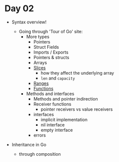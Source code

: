 # Day 02

- Syntax overview!
  - Going through 'Tour of Go' site:
    - More types
      - Pointers
      - Struct Fields
      - Imports / Exports
      - Pointers & structs
      - Arrays
      - [Slices](https://gobyexample.com/slices)
        - how they affect the underlying array
        - `len` and `capacity`
      - [Ranges](https://gobyexample.com/range)
      - [Functions](https://golang.org/doc/codewalk/functions/)
    - Methods and interfaces
      - Methods and pointer indirection
      - Receiver functions
        - pointer receivers vs value receivers
      - interfaces
        - implicit implementation
        - nil interface
        - empty interface
      - errors

- Inheritance in Go
  - through composition

